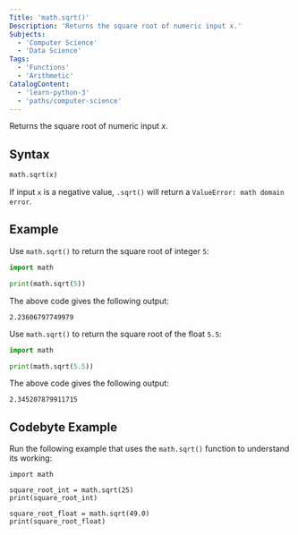 ```yaml
---
Title: 'math.sqrt()'
Description: 'Returns the square root of numeric input x.'
Subjects:
  - 'Computer Science'
  - 'Data Science'
Tags:
  - 'Functions'
  - 'Arithmetic'
CatalogContent:
  - 'learn-python-3'
  - 'paths/computer-science'
---
```


Returns the square root of numeric input _x_.

## Syntax

```py
math.sqrt(x)
```

If input `x` is a negative value, `.sqrt()` will return a `ValueError: math domain error`.

## Example

Use `math.sqrt()` to return the square root of integer `5`:

```python
import math

print(math.sqrt(5))
```

The above code gives the following output:

```shell
2.23606797749979
```

Use `math.sqrt()` to return the square root of the float `5.5`:

```python
import math

print(math.sqrt(5.5))
```

The above code gives the following output:

```shell
2.345207879911715
```

## Codebyte Example

Run the following example that uses the `math.sqrt()` function to understand its working:

```codebyte/python
import math

square_root_int = math.sqrt(25)
print(square_root_int)

square_root_float = math.sqrt(49.0)
print(square_root_float)
```
